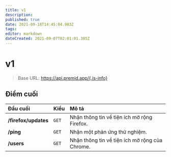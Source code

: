 ```yaml
---
title: v1
description: 
published: true
date: 2021-09-18T14:45:04.983Z
tags: 
editor: markdown
dateCreated: 2021-09-07T02:01:01.385Z
---
```


# v1

> Base URL: https://api.premid.app/{.is-info}


## Điểm cuối

<table>
  <thead>
    <tr>
      <th style="text-align:left">Đầu cuối</th>
      <th style="text-align:left">Kiểu</th>
      <th style="text-align:left">Mô tả</th>
    </tr>
  </thead>
  <tbody>
    <tr>
      <td style="text-align:left"><b>/firefox/updates</b>
      </td>
      <td style="text-align:left"><code>GET</code></td>
      <td style="text-align:left">Nhận thông tin về tiện ích mở rộng Firefox.</td>
    </tr>
    <tr>
      <td style="text-align:left"><b>/ping</b>
      </td>
      <td style="text-align:left"><code>GET</code></td>
      <td style="text-align:left">Nhận một phản ứng thử nghiệm.</td>
    </tr>
    <tr>
      <td style="text-align:left"><b>/users</b>
      </td>
      <td style="text-align:left"><code>GET</code></td>
      <td style="text-align:left">Nhận thông tin về tiện ích mở rộng của Chrome.</td>
    </tr>
  </tbody>
</table>


